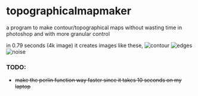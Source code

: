 # topographicalmapmaker
a program to make contour/topographical maps without wasting time in photoshop and with more granular control

in 0.79 seconds (4k image) it creates images like these,
![contour](https://github.com/user-attachments/assets/15ba1c66-01e0-4e6d-a6a0-59f13abe6dfa)
![edges](https://github.com/user-attachments/assets/388aafc2-8703-4d37-af5a-f92acbccf02a)
![noise](https://github.com/user-attachments/assets/cb53d0f1-542a-4bc9-b22b-8d34ee2ebdd0)


### TODO:
- ~~make the perlin function way faster since it takes 10 seconds on my laptop~~
